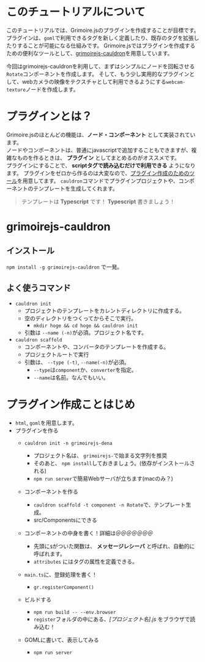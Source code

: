 
# このチュートリアルについて
このチュートリアルでは、Grimoire.jsのプラグインを作成することが目標です。
プラグインは、`goml`で利用できるタグを新しく定義したり、既存のタグを拡張したりすることが可能になる仕組みです。
Grimoire.jsではプラグインを作成するための便利なツールとして、[grimoirejs-cauldron](https://github.com/GrimoireGL/grimoirejs-cauldron)を用意しています。

今回はgrimoirejs-cauldronを利用して、まずはシンプルにノードを回転させる`Rotate`コンポーネントを作成します。
そして、もう少し実用的なプラグインとして、webカメラの映像をテクスチャとして利用できるようにする`webcam-texture`ノードを作成します。

# プラグインとは？
Grimoire.jsのほとんどの機能は、**ノード・コンポーネント** として実装されています。  
ノードやコンポーネントは、普通にjavascriptで追加することもできますが、複雑なものを作るときは、 **プラグイン** としてまとめるのがオススメです。  
プラグインにすることで、 **scriptタグで読み込むだけで利用できる** ようになります。
プラグインをゼロから作るのは大変なので、[プラグイン作成のためのツール](https://github.com/GrimoireGL/grimoirejs-cauldron)を用意してます。
`cauldron`コマンドでプラグインプロジェクトや、コンポーネントのテンプレートを生成してくれます。  

> テンプレートは **Typescript** です！ **Typescript** 書きましょう！

# grimoirejs-cauldron
## インストール
`npm install -g grimoirejs-cauldron`
で一発。
## よく使うコマンド

- `cauldron init`
  - プロジェクトのテンプレートをカレントディレクトリに作成する。
  - 空のディレクトリをつくってからそこで実行。
    - `mkdir hoge && cd hoge && cauldron init`
  - 引数は `--name (-n)`が必須。プロジェクト名です。
- `cauldron scaffold`
  - コンポーネントや、コンバータのテンプレートを作成する。
  - プロジェクトルートで実行
  - 引数は、 `--type (-t)`, `--name(-n)`が必須。
    - `--type`は`component`か、`converter`を指定。
    - `--name`は名前。なんでもいい。

# プラグイン作成ことはじめ
- `html`, `goml`を用意します。
- プラグインを作る
  - `cauldron init -n grimoirejs-dena`
    - プロジェクト名は、 `grimoirejs-`で始まる文字列を推奨
    - そのあと、 `npm install`しておきましょう。(依存がインストールされる)
    - `npm run server`で簡易Webサーバが立ちます(macのみ？)
  - コンポーネントを作る
    - `cauldron scaffold -t component -n Rotate`で、テンプレート生成。
    - src/Componentsにできる
  - コンポーネントの中身を書く！詳細は＠＠＠＠＠＠＠
    - 先頭に`$`がついた関数は、 **メッセージレシーバ** と呼ばれ、自動的に呼ばれます。
    - `attributes` にはタグの属性を定義できる。

  - `main.ts`に、登録処理を書く！
    - `gr.registerComponent()`
  - ビルドする
    - `npm run build -- --env.browser`
    - `register`フォルダの中にある、*[プロジェクト名].js* をブラウザで読み込む！
  - GOMLに書いて、表示してみる
    - `npm run server`
